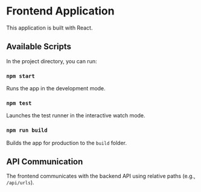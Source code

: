 # Frontend Application

This application is built with React.

## Available Scripts

In the project directory, you can run:

### `npm start`

Runs the app in the development mode.

### `npm test`

Launches the test runner in the interactive watch mode.

### `npm run build`

Builds the app for production to the `build` folder.

## API Communication

The frontend communicates with the backend API using relative paths (e.g., `/api/urls`).
